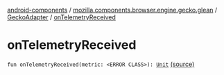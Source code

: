 [android-components](../../index.md) / [mozilla.components.browser.engine.gecko.glean](../index.md) / [GeckoAdapter](index.md) / [onTelemetryReceived](./on-telemetry-received.md)

# onTelemetryReceived

`fun onTelemetryReceived(metric: <ERROR CLASS>): `[`Unit`](https://kotlinlang.org/api/latest/jvm/stdlib/kotlin/-unit/index.html) [(source)](https://github.com/mozilla-mobile/android-components/blob/master/components/browser/engine-gecko-beta/src/main/java/mozilla/components/browser/engine/gecko/glean/GeckoAdapter.kt#L22)